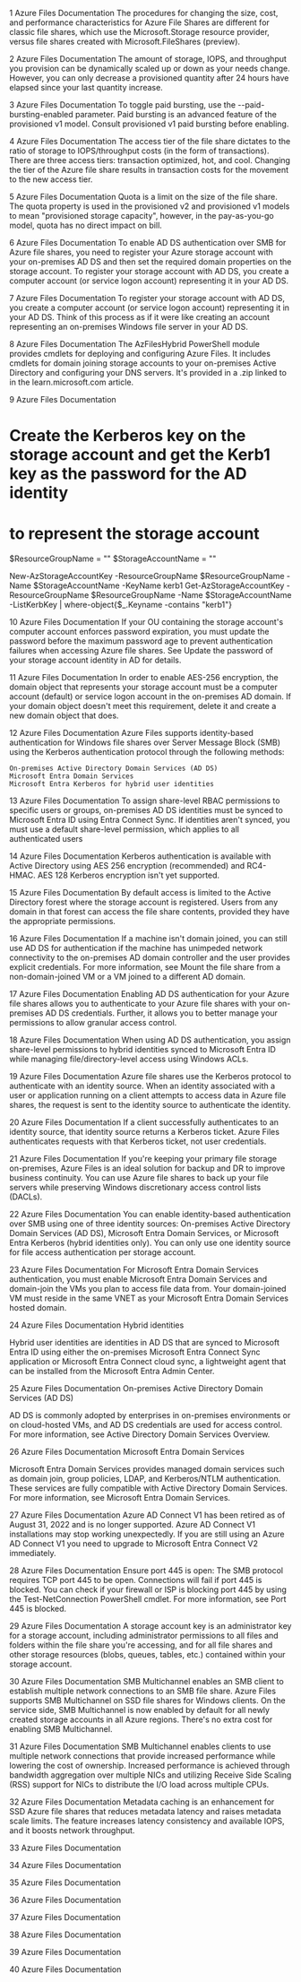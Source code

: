 1
Azure Files Documentation
The procedures for changing the size, cost, and performance characteristics for Azure File Shares are different for classic file shares, which use the Microsoft.Storage resource provider, versus file shares created with Microsoft.FileShares (preview).







2
Azure Files Documentation
The amount of storage, IOPS, and throughput you provision can be dynamically scaled up or down as your needs change. However, you can only decrease a provisioned quantity after 24 hours have elapsed since your last quantity increase. 





3
Azure Files Documentation
To toggle paid bursting, use the --paid-bursting-enabled parameter. Paid bursting is an advanced feature of the provisioned v1 model. Consult provisioned v1 paid bursting before enabling.





4
Azure Files Documentation
The access tier of the file share dictates to the ratio of storage to IOPS/throughput costs (in the form of transactions). There are three access tiers: transaction optimized, hot, and cool. Changing the tier of the Azure file share results in transaction costs for the movement to the new access tier. 





5
Azure Files Documentation
Quota is a limit on the size of the file share. The quota property is used in the provisioned v2 and provisioned v1 models to mean "provisioned storage capacity", however, in the pay-as-you-go model, quota has no direct impact on bill. 





6
Azure Files Documentation
To enable AD DS authentication over SMB for Azure file shares, you need to register your Azure storage account with your on-premises AD DS and then set the required domain properties on the storage account. To register your storage account with AD DS, you create a computer account (or service logon account) representing it in your AD DS. 





7
Azure Files Documentation
To register your storage account with AD DS, you create a computer account (or service logon account) representing it in your AD DS. Think of this process as if it were like creating an account representing an on-premises Windows file server in your AD DS. 





8
Azure Files Documentation
The AzFilesHybrid PowerShell module provides cmdlets for deploying and configuring Azure Files. It includes cmdlets for domain joining storage accounts to your on-premises Active Directory and configuring your DNS servers. It's provided in a .zip linked to in the learn.microsoft.com article.





9
Azure Files Documentation
# Create the Kerberos key on the storage account and get the Kerb1 key as the password for the AD identity 
# to represent the storage account
$ResourceGroupName = "<resource-group-name-here>"
$StorageAccountName = "<storage-account-name-here>"

New-AzStorageAccountKey -ResourceGroupName $ResourceGroupName -Name $StorageAccountName -KeyName kerb1
Get-AzStorageAccountKey -ResourceGroupName $ResourceGroupName -Name $StorageAccountName -ListKerbKey | where-object{$_.Keyname -contains "kerb1"}





10
Azure Files Documentation
If your OU containing the storage account's computer account enforces password expiration, you must update the password before the maximum password age to prevent authentication failures when accessing Azure file shares. See Update the password of your storage account identity in AD for details.





11
Azure Files Documentation
In order to enable AES-256 encryption, the domain object that represents your storage account must be a computer account (default) or service logon account in the on-premises AD domain. If your domain object doesn't meet this requirement, delete it and create a new domain object that does.







12
Azure Files Documentation
Azure Files supports identity-based authentication for Windows file shares over Server Message Block (SMB) using the Kerberos authentication protocol through the following methods:

    On-premises Active Directory Domain Services (AD DS)
    Microsoft Entra Domain Services
    Microsoft Entra Kerberos for hybrid user identities





13
Azure Files Documentation
To assign share-level RBAC permissions to specific users or groups, on-premises AD DS identities must be synced to Microsoft Entra ID using Entra Connect Sync. If identities aren't synced, you must use a default share-level permission, which applies to all authenticated users





14
Azure Files Documentation
Kerberos authentication is available with Active Directory using AES 256 encryption (recommended) and RC4-HMAC. AES 128 Kerberos encryption isn't yet supported.





15
Azure Files Documentation
By default access is limited to the Active Directory forest where the storage account is registered. Users from any domain in that forest can access the file share contents, provided they have the appropriate permissions. 





16
Azure Files Documentation
If a machine isn't domain joined, you can still use AD DS for authentication if the machine has unimpeded network connectivity to the on-premises AD domain controller and the user provides explicit credentials. For more information, see Mount the file share from a non-domain-joined VM or a VM joined to a different AD domain.







17
Azure Files Documentation
Enabling AD DS authentication for your Azure file shares allows you to authenticate to your Azure file shares with your on-premises AD DS credentials. Further, it allows you to better manage your permissions to allow granular access control.





18
Azure Files Documentation
When using AD DS authentication, you assign share-level permissions to hybrid identities synced to Microsoft Entra ID while managing file/directory-level access using Windows ACLs.





19
Azure Files Documentation
Azure file shares use the Kerberos protocol to authenticate with an identity source. When an identity associated with a user or application running on a client attempts to access data in Azure file shares, the request is sent to the identity source to authenticate the identity. 





20
Azure Files Documentation
If a client successfully authenticates to an identity source, that identity source returns a Kerberos ticket. Azure Files authenticates requests with that Kerberos ticket, not user credentials.





21
Azure Files Documentation
If you're keeping your primary file storage on-premises, Azure Files is an ideal solution for backup and DR to improve business continuity. You can use Azure file shares to back up your file servers while preserving Windows discretionary access control lists (DACLs). 





22
Azure Files Documentation
You can enable identity-based authentication over SMB using one of three identity sources: On-premises Active Directory Domain Services (AD DS), Microsoft Entra Domain Services, or Microsoft Entra Kerberos (hybrid identities only). You can only use one identity source for file access authentication per storage account.





23
Azure Files Documentation
For Microsoft Entra Domain Services authentication, you must enable Microsoft Entra Domain Services and domain-join the VMs you plan to access file data from. Your domain-joined VM must reside in the same VNET as your Microsoft Entra Domain Services hosted domain.







24
Azure Files Documentation
Hybrid identities

Hybrid user identities are identities in AD DS that are synced to Microsoft Entra ID using either the on-premises Microsoft Entra Connect Sync application or Microsoft Entra Connect cloud sync, a lightweight agent that can be installed from the Microsoft Entra Admin Center.







25
Azure Files Documentation
On-premises Active Directory Domain Services (AD DS)

AD DS is commonly adopted by enterprises in on-premises environments or on cloud-hosted VMs, and AD DS credentials are used for access control. For more information, see Active Directory Domain Services Overview.





26
Azure Files Documentation
Microsoft Entra Domain Services

Microsoft Entra Domain Services provides managed domain services such as domain join, group policies, LDAP, and Kerberos/NTLM authentication. These services are fully compatible with Active Directory Domain Services. For more information, see Microsoft Entra Domain Services.







27
Azure Files Documentation
Azure AD Connect V1 has been retired as of August 31, 2022 and is no longer supported. Azure AD Connect V1 installations may stop working unexpectedly. If you are still using an Azure AD Connect V1 you need to upgrade to Microsoft Entra Connect V2 immediately.








28
Azure Files Documentation
Ensure port 445 is open: The SMB protocol requires TCP port 445 to be open. Connections will fail if port 445 is blocked. You can check if your firewall or ISP is blocking port 445 by using the Test-NetConnection PowerShell cmdlet. For more information, see Port 445 is blocked.







29
Azure Files Documentation
A storage account key is an administrator key for a storage account, including administrator permissions to all files and folders within the file share you're accessing, and for all file shares and other storage resources (blobs, queues, tables, etc.) contained within your storage account.





30
Azure Files Documentation
SMB Multichannel enables an SMB client to establish multiple network connections to an SMB file share. Azure Files supports SMB Multichannel on SSD file shares for Windows clients. On the service side, SMB Multichannel is now enabled by default for all newly created storage accounts in all Azure regions. There's no extra cost for enabling SMB Multichannel.







31
Azure Files Documentation
SMB Multichannel enables clients to use multiple network connections that provide increased performance while lowering the cost of ownership. Increased performance is achieved through bandwidth aggregation over multiple NICs and utilizing Receive Side Scaling (RSS) support for NICs to distribute the I/O load across multiple CPUs.







32
Azure Files Documentation
Metadata caching is an enhancement for SSD Azure file shares that reduces metadata latency and raises metadata scale limits. The feature increases latency consistency and available IOPS, and it boosts network throughput.







33
Azure Files Documentation






34
Azure Files Documentation






35
Azure Files Documentation






36
Azure Files Documentation






37
Azure Files Documentation






38
Azure Files Documentation






39
Azure Files Documentation






40
Azure Files Documentation






